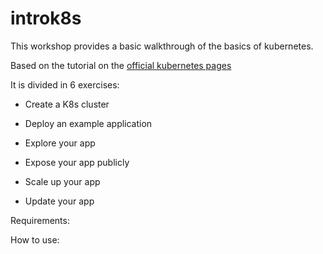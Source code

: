 # introk8s
This workshop provides a basic walkthrough of the basics of kubernetes. 

Based on the tutorial on the [official kubernetes pages](https://kubernetes.io/docs/tutorials/kubernetes-basics/) 

It is divided in 6 exercises:

* Create a K8s cluster

* Deploy an example application

* Explore your app

* Expose your app publicly

* Scale up your app

* Update your app

Requirements:


How to use:


